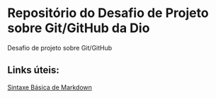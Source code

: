 # Repositório do Desafio de Projeto sobre Git/GitHub da Dio
Desafio de projeto sobre Git/GitHub

## Links úteis:
[Sintaxe Básica de Markdown](https://www.markdownguide.org/)

